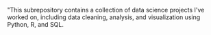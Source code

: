 "This subrepository contains a collection of data science projects I've worked on, including data cleaning, analysis, and visualization using Python, R, and SQL.

